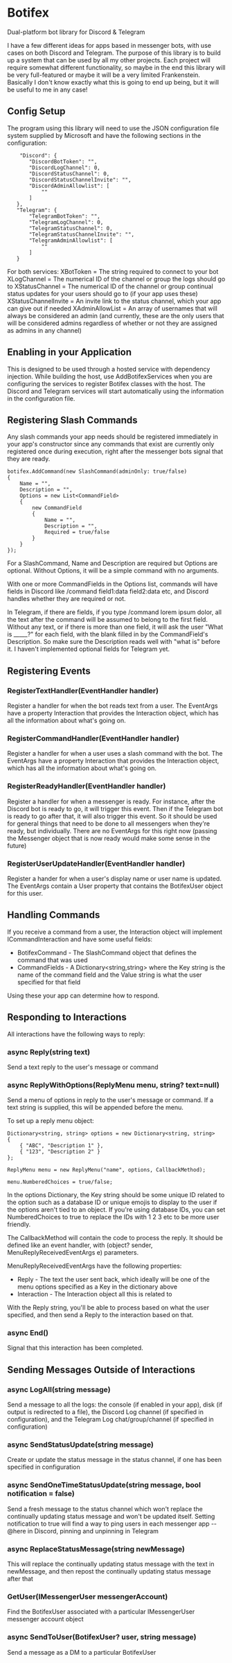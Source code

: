 # Botifex
Dual-platform bot library for Discord & Telegram

I have a few different ideas for apps based in messenger bots, with use cases on both Discord and Telegram. The purpose of this library is to build up a system that can be used by all my other projects. Each project will require somewhat different functionality, so maybe in the end this library will be very full-featured or maybe it will be a very limited Frankenstein. Basically I don't know exactly what this is going to end up being, but it will be useful to me in any case!


## Config Setup
The program using this library will need to use the JSON configuration file system supplied by Microsoft and have the following sections in the configuration:
 ```
     "Discord": {
        "DiscordBotToken": "",
        "DiscordLogChannel": 0,
        "DiscordStatusChannel": 0,
        "DiscordStatusChannelInvite": "",
        "DiscordAdminAllowlist": [
            ""
        ]
    },
    "Telegram": {
        "TelegramBotToken": "",
        "TelegramLogChannel": 0,
        "TelegramStatusChannel": 0,
        "TelegramStatusChannelInvite": "",
        "TelegramAdminAllowlist": [
            ""
        ]
    }
 ```

For both services:
XBotToken = The string required to connect to your bot
XLogChannel = The numerical ID of the channel or group the logs should go to
XStatusChannel = The numerical ID of the channel or group continual status updates for your users should go to (if your app uses these)
XStatusChannelInvite = An invite link to the status channel, which your app can give out if needed
XAdminAllowList = An array of usernames that will always be considered an admin (and currently, these are the only users that will be considered admins regardless of whether or not they are assigned as admins in any channel)


## Enabling in your Application
This is designed to be used through a hosted service with dependency injection. While building the host, use AddBotifexServices when you are configuring the services to register Botifex classes with the host. The Discord and Telegram services will start automatically using the information in the configuration file.


## Registering Slash Commands
Any slash commands your app needs should be registered immediately in your app's constructor since any commands that exist are currently only registered once during execution, right after the messenger bots signal that they are ready.

```
botifex.AddCommand(new SlashCommand(adminOnly: true/false)
{
    Name = "",
    Description = "",
    Options = new List<CommandField> 
    {
        new CommandField
        {
            Name = "",
            Description = "",
            Required = true/false
        }
    }
});
```
For a SlashCommand, Name and Description are required but Options are optional. Without Options, it will be a simple command with no arguments.

With one or more CommandFields in the Options list, commands will have fields in Discord like /command field1:data field2:data etc, and Discord handles whether they are required or not.

In Telegram, if there are fields, if you type /command lorem ipsum dolor, all the text after the command will be assumed to belong to the first field. Without any text, or if there is more than one field, it will ask the user "What is _____?" for each field, with the blank filled in by the CommandField's Description. So make sure the Description reads well with "what is" before it. I haven't implemented optional fields for Telegram yet.


## Registering Events
### RegisterTextHandler(EventHandler<InteractionReceivedEventArgs> handler)
Register a handler for when the bot reads text from a user. The EventArgs have a property Interaction that provides the Interaction object, which has all the information about what's going on.

### RegisterCommandHandler(EventHandler<InteractionReceivedEventArgs> handler)
Register a handler for when a user uses a slash command with the bot. The EventArgs have a property Interaction that provides the Interaction object, which has all the information about what's going on.

### RegisterReadyHandler(EventHandler<EventArgs> handler)
Register a handler for when a messenger is ready. For instance, after the Discord bot is ready to go, it will trigger this event. Then if the Telegram bot is ready to go after that, it will also trigger this event. So it should be used for general things that need to be done to all messengers when they're ready, but individually. There are no EventArgs for this right now (passing the Messenger object that is now ready would make some sense in the future)

### RegisterUserUpdateHandler(EventHandler<UserUpdateEventArgs> handler)
Register a hander for when a user's display name or user name is updated. The EventArgs contain a User property that contains the BotifexUser object for this user.


## Handling Commands
If you receive a command from a user, the Interaction object will implement ICommandInteraction and have some useful fields:

* BotifexCommand - The SlashCommand object that defines the command that was used
* CommandFields - A Dictionary<string,string> where the Key string is the name of the command field and the Value string is what the user specified for that field

Using these your app can determine how to respond.


## Responding to Interactions
All interactions have the following ways to reply:

### async Reply(string text)
Send a text reply to the user's message or command

### async ReplyWithOptions(ReplyMenu menu, string? text=null)
Send a menu of options in reply to the user's message or command. If a text string is supplied, this will be appended before the menu.

To set up a reply menu object:
```
Dictionary<string, string> options = new Dictionary<string, string>
{
    { "ABC", "Description 1" },
    { "123", "Description 2" }
};

ReplyMenu menu = new ReplyMenu("name", options, CallbackMethod);

menu.NumberedChoices = true/false;
```
In the options Dictionary, the Key string should be some unique ID related to the option such as a database ID or unique emojis to display to the user if the options aren't tied to an object. If you're using database IDs, you can set NumberedChoices to true to replace the IDs with 1 2 3 etc to be more user friendly.

The CallbackMethod will contain the code to process the reply. It should be defined like an event handler, with (object? sender, MenuReplyReceivedEventArgs e) parameters.

MenuReplyReceivedEventArgs have the following properties:
* Reply - The text the user sent back, which ideally will be one of the menu options specified as a Key in the dictionary above
* Interaction - The Interaction object all this is related to

With the Reply string, you'll be able to process based on what the user specified, and then send a Reply to the interaction based on that.

### async End()
Signal that this interaction has been completed.


## Sending Messages Outside of Interactions
### async LogAll(string message)
Send a message to all the logs: the console (if enabled in your app), disk (if output is redirected to a file), the Discord Log channel (if specified in configuration), and the Telegram Log chat/group/channel (if specified in configuration)

### async SendStatusUpdate(string message)
Create or update the status message in the status channel, if one has been specified in configuration

### async SendOneTimeStatusUpdate(string message, bool notification = false)
Send a fresh message to the status channel which won't replace the continually updating status message and won't be updated itself. Setting notification to true will find a way to ping users in each messenger app -- @here in Discord, pinning and unpinning in Telegram

### async ReplaceStatusMessage(string newMessage)
This will replace the continually updating status message with the text in newMessage, and then repost the continually updating status message after that

### GetUser(IMessengerUser messengerAccount)
Find the BotifexUser associated with a particular IMessengerUser messenger account object

### async SendToUser(BotifexUser? user, string message)
Send a message as a DM to a particular BotifexUser




